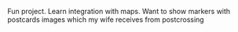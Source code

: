 Fun project. Learn integration with maps.
Want to show markers with postcards images which my wife receives from postcrossing